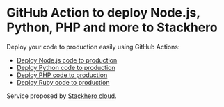 # GitHub Action to deploy Node.js, Python, PHP and more to Stackhero

Deploy your code to production easily using GitHub Actions:

- [Deploy Node.js code to production](https://www.stackhero.io/en/services/Node-js/documentations/Deploy-with-GitHub-Actions)
- [Deploy Python code to production](https://www.stackhero.io/en/services/Python/documentations/Deploy-with-GitHub-Actions)
- [Deploy PHP code to production](https://www.stackhero.io/en/services/PHP/documentations/Deploy-with-GitHub-Actions)
- [Deploy Ruby code to production](https://www.stackhero.io/en/services/Ruby/documentations/Deploy-with-GitHub-Actions)


Service proposed by [Stackhero cloud](https://www.stackhero.io).